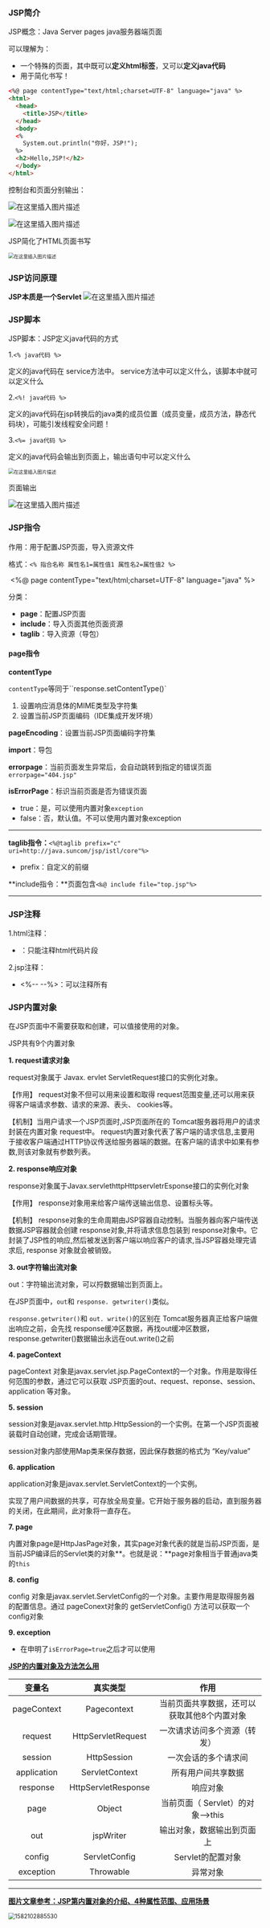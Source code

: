 ### JSP简介

JSP概念：Java Server pages java服务器端页面

可以理解为：

- 一个特殊的页面，其中既可以**定义html标签**，又可以**定义java代码**
- 用于简化书写！

```html
<%@ page contentType="text/html;charset=UTF-8" language="java" %>
<html>
  <head>
    <title>JSP</title>
  </head>
  <body>
  <%
    System.out.println("你好，JSP!");
  %>
  <h2>Hello,JSP!</h2>
  </body>
</html>
```

控制台和页面分别输出：

![在这里插入图片描述](https://img-blog.csdnimg.cn/20200216163558814.png)

![在这里插入图片描述](https://img-blog.csdnimg.cn/20200216163613238.png)

JSP简化了HTML页面书写

<img src="https://img-blog.csdnimg.cn/20200216163651666.png?x-oss-process=image/watermark,type_ZmFuZ3poZW5naGVpdGk,shadow_10,text_aHR0cHM6Ly9ibG9nLmNzZG4ubmV0L3dlaXhpbl80MzIzMjk1NQ==,size_16,color_FFFFFF,t_70" alt="在这里插入图片描述" style="zoom: 67%;" />



### JSP访问原理

**JSP本质是一个Servlet**
![在这里插入图片描述](https://img-blog.csdnimg.cn/2020021616371040.png?x-oss-process=image/watermark,type_ZmFuZ3poZW5naGVpdGk,shadow_10,text_aHR0cHM6Ly9ibG9nLmNzZG4ubmV0L3dlaXhpbl80MzIzMjk1NQ==,size_16,color_FFFFFF,t_70)

### JSP脚本

JSP脚本：JSP定义java代码的方式

1.`<% java代码 %>` 

定义的java代码在 service方法中。 service方法中可以定义什么，该脚本中就可以定义什么

2.`<%! java代码 %>` 

定义的java代码在jsp转换后的java类的成员位置（成员变量，成员方法，静态代码块），可能引发线程安全问题！

3.`<%= java代码 %>` 

 定义的java代码会输出到页面上，输出语句中可以定义什么

<img src="https://img-blog.csdnimg.cn/20200216163734360.png?x-oss-process=image/watermark,type_ZmFuZ3poZW5naGVpdGk,shadow_10,text_aHR0cHM6Ly9ibG9nLmNzZG4ubmV0L3dlaXhpbl80MzIzMjk1NQ==,size_16,color_FFFFFF,t_70" alt="在这里插入图片描述" style="zoom: 67%;" />



页面输出

![在这里插入图片描述](https://img-blog.csdnimg.cn/20200216163752720.png)





### JSP指令

作用：用于配置JSP页面，导入资源文件

格式：`<% 指合名称 属性名1=属性值1 属性名2=属性值2 %>`

​		<%@ page contentType="text/html;charset=UTF-8" language="java" %>

分类：

- **page**：配置JSP页面
- **include**：导入页面其他页面资源
- **taglib**：导入资源（导包）

#### page指令

**contentType**

`contentType`等同于``response.setContentType()`

1. 设置响应消息体的MIME类型及字符集
2. 设置当前JSP页面编码（IDE集成开发环境）

**pageEncoding**：设置当前JSP页面编码字符集

**import**：导包

**errorpage**：当前页面发生异常后，会自动跳转到指定的错误页面`errorpage="404.jsp"`

**isErrorPage**：标识当前页面是否为错误页面

- true：是，可以使用内置对象`exception`
-  false：否，默认值。不可以使用内置对象exception

----------------------------------------

**taglib指令：**`<%@taglib prefix="c" uri=http://java.suncom/jsp/istl/core"%>`

- prefix：自定义的前缀

**include指令：**页面包含`<‰@ include file="top.jsp"%>`



-----------------------------------------------



### JSP注释

1.html注释：

- <!-- -->：只能注释html代码片段

2.jsp注释：

- <%-- --%>：可以注释所有



### JSP内置对象

在JSP页面中不需要获取和创建，可以值接使用的对象。

JSP共有9个内置对象

**1. request请求对象**

request对象属于 Javax. ervlet ServletRequest接口的实例化对象。

【作用】 request对象不但可以用来设置和取得 request范围变量,还可以用来获得客户端请求参数、请求的来源、表头、 cookies等。

【机制】当用户请求一个JSP页面时,JSP页面所在的 Tomcat服务器将用户的请求封装在内置对象 request中。 request内置对象代表了客户端的请求信息,主要用于接收客户端通过HTTP协议传送给服务器端的数据。在客户端的请求中如果有参数,则该对象就有参数列表。

**2. response响应对象**

response对象属于Javax.servlethttpHttpservletrEsponse接口的实例化对象

【作用】 response对象用来给客户端传送输出信息、设置标头等。

【机制】 response对象的生命周期由JSP容器自动控制。当服务器向客户端传送数据JSP容器就会创建 response对象,并将请求信息包装到 response对象中。它封装了JSP性的响应,然后被发送到客户端以响应客户的请求,当JSP容器处理完请求后, response
对象就会被销毁。

**3. out字符输出流对象**

out：字符输出流对象，可以捋数据输岀到页面上。

在JSP页面中，`out`和 `response. getwriter()`类似。

`response.getwriter()`和 `out. write()`的区别在 Tomcat服务器真正给客户端做出响应之前，会先找 response缓冲区数据，再找out缓冲区数据，response.getwriter()数据输出永远在out.write()之前

**4. pageContext**

 pageContext 对象是javax.servlet.jsp.PageContext的一个对象。作用是取得任何范围的参数，通过它可以获取 JSP页面的out、request、reponse、session、application 等对象。 

**5. session**

session对象是javax.servlet.http.HttpSession的一个实例。在第一个JSP页面被装载时自动创建，完成会话期管理。

session对象内部使用Map类来保存数据，因此保存数据的格式为 “Key/value”

**6. application** 

application对象是javax.servlet.ServletContext的一个实例。

实现了用户间数据的共享，可存放全局变量。它开始于服务器的启动，直到服务器的关闭，在此期间，此对象将一直存在。

**7. page**

 内置对象page是HttpJasPage对象，其实page对象代表的就是当前JSP页面，是当前JSP编译后的Servlet类的对象**。也就是说：**page对象相当于普通java类的`this`

**8. config**

 config 对象是javax.servlet.ServletConfig的一个对象。主要作用是取得服务器的配置信息。通过 pageConext对象的 getServletConfig() 方法可以获取一个config对象

**9. exception**

- 在申明了`isErrorPage=true`之后才可以使用 

[**JSP的内置对象及方法怎么用**](https://jingyan.baidu.com/article/3052f5a11dfe5097f21f864b.html##1)

|   变量名    |      真实类型       |                    作用                     |
| :---------: | :-----------------: | :-----------------------------------------: |
| pageContext |     Pagecontext     | 当前页面共享数据，还可以获取其他8个内置对象 |
|   request   | HttpServletRequest  |        一次请求访问多个资源（转发）         |
|   session   |     HttpSession     |            一次会话的多个请求间             |
| application |   ServletContext    |             所有用户间共享数据              |
|  response   | HttpServletResponse |                  响应对象                   |
|    page     |       Object        |      当前页面（ Servlet）的对象—–>this      |
|     out     |      jspWriter      |         输出对象，数据输出到页面上          |
|   config    |    ServletConfig    |              Servlet的配置对象              |
|  exception  |      Throwable      |                  异常对象                   |

------------------------------------------------------

[**图片文章参考：JSP第内置对象的介绍、4种属性范围、应用场景**](https://mp.weixin.qq.com/s?__biz=MzI4Njg5MDA5NA==&mid=2247484825&idx=3&sn=9f6e750b83ebe2e73eed9c4a4b75114b&chksm=ebd74498dca0cd8e948da9b61aa299e8817fd8503e21f5a6acce38c90cf4faa59c27514bb1b9###rd)

<img src="C:%5CUsers%5Cj2726%5CAppData%5CRoaming%5CTypora%5Ctypora-user-images%5C1582102885530.png" alt="1582102885530" style="zoom:80%;" />